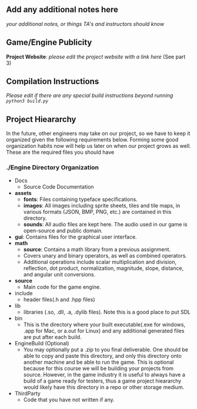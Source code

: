 ## Add any additional notes here

*your additional notes, or things TA's and instructors should know*

## Game/Engine Publicity

**Project Website**: *please edit the project website with a link here* (See part 3)

## Compilation Instructions

*Please edit if there are any special build instructions beyond running `python3 build.py`*

## Project Hieararchy

In the future, other engineers may take on our project, so we have to keep it organized given the following requirements below. Forming some good organization habits now will help us later on when our project grows as well. These are the required files you should have 

### ./Engine Directory Organization

- Docs 
    - Source Code Documentation
- **assets**
    - **fonts**: Files containing typeface specifications. 
    - **images**: All images including sprite sheets, tiles and tile maps, in various formats (JSON, BMP, PNG, etc.) are contained in this directory. 
    - **sounds**: All audio files are kept here. The audio used in our game is open-source and public domain.
- **gui**: Contains files for the graphical user interface. 
- **math**
    - **source**: Contains a math library from a previous assignment. 
    - Covers unary and binary operators, as well as combined operators.
    - Additional operations include scalar multiplication and division, reflection, dot product, normalization, magnitude, slope, distance, and angular unit conversions. 
- **source**
    - Main code for the game engine.
- include
    - header files(.h and .hpp files)
- lib
    - libraries (.so, .dll, .a, .dylib files). Note this is a good place to put SDL
- bin
    - This is the directory where your built executable(.exe for windows, .app for Mac, or a.out for Linux) and any additional generated files are put after each build.
- EngineBuild (Optional)
    - You may optionally put a .zip to you final deliverable. One should be able to copy and paste this directory, and only this directory onto another machine and be able to run the game. This is optional because for this course we will be building your projects from source. However, in the game industry it is useful to always have a build of a game ready for testers, thus a game project hieararchy would likely have this directory in a repo or other storage medium.
- ThirdParty
    - Code that you have not written if any.

